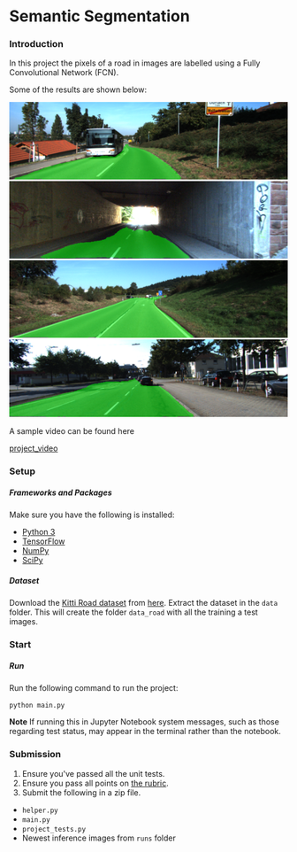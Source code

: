 # Semantic Segmentation
### Introduction
In this project the pixels of a road in images are labelled using a Fully Convolutional Network (FCN).

[//]: # (Image References)
[image1]: ./images/um_000032.png
[image2]: ./images/um_000093.png
[image3]: ./images/umm_000032.png
[image4]: ./images/umm_000063.png
[image5]: ./images/uu_000082.png
[video1]: ./images/project_video.mp4

Some of the results are shown below:

![sample][image1]
![sample][image2]
![sample][image3]
![sample][image4]


A sample video can be found here

[project_video](./images/project_video.mp4)

### Setup
##### Frameworks and Packages
Make sure you have the following is installed:
 - [Python 3](https://www.python.org/)
 - [TensorFlow](https://www.tensorflow.org/)
 - [NumPy](http://www.numpy.org/)
 - [SciPy](https://www.scipy.org/)
##### Dataset
Download the [Kitti Road dataset](http://www.cvlibs.net/datasets/kitti/eval_road.php) from [here](http://www.cvlibs.net/download.php?file=data_road.zip).  Extract the dataset in the `data` folder.  This will create the folder `data_road` with all the training a test images.

### Start
##### Run
Run the following command to run the project:
```
python main.py
```
**Note** If running this in Jupyter Notebook system messages, such as those regarding test status, may appear in the terminal rather than the notebook.

### Submission
1. Ensure you've passed all the unit tests.
2. Ensure you pass all points on [the rubric](https://review.udacity.com/#!/rubrics/989/view).
3. Submit the following in a zip file.
 - `helper.py`
 - `main.py`
 - `project_tests.py`
 - Newest inference images from `runs` folder

